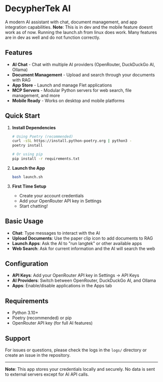 # DecypherTek AI

A modern AI assistant with chat, document management, and app integration capabilities. 
**Note**: This is in dev and the mobile feature doesnt work as of now. Running the launch.sh from linux does work. Many features are in dev as well and do not function correctly. 

## Features

- **AI Chat** - Chat with multiple AI providers (OpenRouter, DuckDuckGo AI, Ollama)
- **Document Management** - Upload and search through your documents with RAG
- **App Store** - Launch and manage Flet applications
- **MCP Servers** - Modular Python servers for web search, file management, and more
- **Mobile Ready** - Works on desktop and mobile platforms

## Quick Start

1. **Install Dependencies**
   ```bash
   # Using Poetry (recommended)
   curl -sSL https://install.python-poetry.org | python3 -
   poetry install
   
   # Or using pip
   pip install -r requirements.txt
   ```

2. **Launch the App**
   ```bash
   bash launch.sh
   ```

3. **First Time Setup**
   - Create your account credentials
   - Add your OpenRouter API key in Settings
   - Start chatting!

## Basic Usage

- **Chat**: Type messages to interact with the AI
- **Upload Documents**: Use the paper clip icon to add documents to RAG
- **Launch Apps**: Ask the AI to "run langtek" or other available apps
- **Web Search**: Ask for current information and the AI will search the web

## Configuration

- **API Keys**: Add your OpenRouter API key in Settings → API Keys
- **AI Providers**: Switch between OpenRouter, DuckDuckGo AI, and Ollama
- **Apps**: Enable/disable applications in the Apps tab

## Requirements

- Python 3.10+
- Poetry (recommended) or pip
- OpenRouter API key (for full AI features)

## Support

For issues or questions, please check the logs in the `logs/` directory or create an issue in the repository.

---

**Note**: This app stores your credentials locally and securely. No data is sent to external servers except for AI API calls.